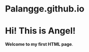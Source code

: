 # Palangge.github.io
<html>
    <head>
        <title>My First HTML Page</title>
        <meta charset="UTF-8">
    </head>
    <body>
        <h1>Hi! This is Angel!</h1>
        <p><b>Welcome to my first HTML page</b>.</p>
    </body>
</html>
